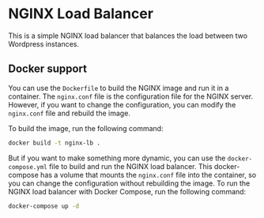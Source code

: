 # NGINX Load Balancer

This is a simple NGINX load balancer that balances the load between two Wordpress instances.

## Docker support

You can use the `Dockerfile` to build the NGINX image and run it in a container. The `nginx.conf` file is the
configuration file for the NGINX server. However, if you want to change the configuration, you can modify the
`nginx.conf` file and rebuild the image.

To build the image, run the following command:

```sh
docker build -t nginx-lb .
```

But if you want to make something more dynamic, you can use the `docker-compose.yml` file to build and run the NGINX
load balancer. This docker-compose has a volume that mounts the `nginx.conf` file into the container, so you can change
the configuration without rebuilding the image. To run the NGINX load balancer with Docker Compose, run the following
command:

```sh
docker-compose up -d
```

